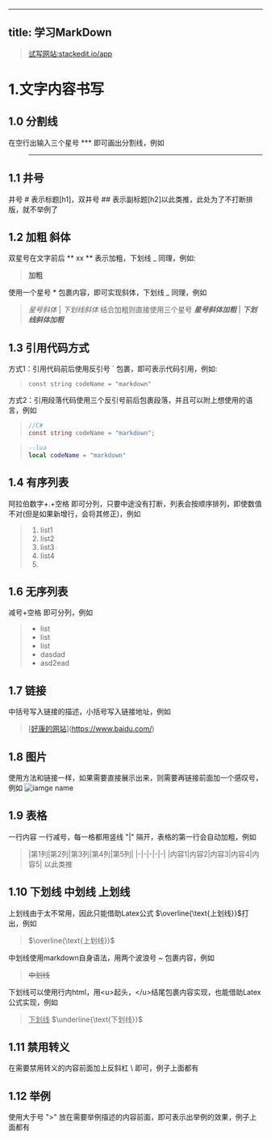 
---
title: 学习MarkDown
---

>[试写网站:stackedit.io/app](https://stackedit.io/app#)

# 1.文字内容书写
## 1.0 分割线
在空行出输入三个星号 *** 即可画出分割线，例如
> ***
## 1.1 井号
 井号 # 表示标题[h1]，双井号 ## 表示副标题[h2]以此类推，此处为了不打断排版，就不举例了
## 1.2 加粗 斜体
双星号在文字前后 **  xx  ** 表示加粗，下划线 _ 同理，例如:
> **加粗**

使用一个星号 * 包裹内容，即可实现斜体，下划线 _ 同理，例如
>*星号斜体* | _下划线斜体_
结合加粗则直接使用三个星号
>***星号斜体加粗*** | ___下划线斜体加粗___
## 1.3 引用代码方式
方式1：引用代码前后使用反引号 ` 包裹，即可表示代码引用，例如:
> `const string codeName = "markdown"` 

方式2：引用段落代码使用三个反引号前后包裹段落，并且可以附上想使用的语言，例如
>```C#
>//C#
>const string codeName = "markdown";
>```

>```lua
>--lua
>local codeName = "markdown"
>```
## 1.4 有序列表
阿拉伯数字+.+空格  即可分列，只要中途没有打断，列表会按顺序排列，即使数值不对(但是如果新增行，会将其修正)，例如

>1. list1
>2. list2
>3. list3
>4. list4
>5. 
## 1.6 无序列表
减号+空格 即可分列，例如
>- list
>- list
>- list
>- dasdad
>- asd2ead
## 1.7 链接
中括号写入链接的描述，小括号写入链接地址，例如
>[[好康的网站](https://www.baidu.com/)](https://www.baidu.com/)
## 1.8 图片
使用方法和链接一样，如果需要直接展示出来，则需要再链接前面加一个感叹号，例如
![iamge name](https://avatars.githubusercontent.com/u/99256299?v=4)
## 1.9 表格
一行内容
一行减号，每一格都用竖线 "|" 隔开，表格的第一行会自动加粗，例如
>|第1列|第2列|第3列|第4列|第5列|
|-|-|-|-|-|
|内容1|内容2|内容3|内容4|内容5|
以此类推
## 1.10 下划线 中划线 上划线
上划线由于太不常用，因此只能借助Latex公式 \$\overline{\text{上划线}}$打出，例如
>$\overline{\text{上划线}}$

中划线使用markdown自身语法，用两个波浪号 ~ 包裹内容，例如
> ~~中划线~~

下划线可以使用行内html，用\<u>起头，\</u>结尾包裹内容实现，也能借助Latex公式实现，例如
><u>下划线</u>
>$\underline{\text{下划线}}$
## 1.11 禁用转义
在需要禁用转义的内容前面加上反斜杠 \ 即可，例子上面都有

## 1.12 举例
使用大于号 ">" 放在需要举例描述的内容前面，即可表示出举例的效果，例子上面都有